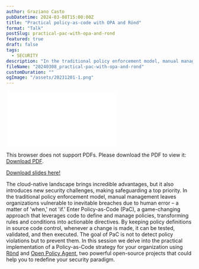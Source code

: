 ```yaml
---
author: Graziano Casto
pubDatetime: 2024-03-08T15:00:00Z
title: "Practical policy-as-code with OPA and Rönd"
format: "Talk"
postSlug: practical-pac-with-opa-and-rond
featured: true
draft: false
tags:
  - SECURITY
description: "In the traditional policy enforcement model, manual management leaves organizations vulnerable to inevitable breaches due to human error – a matter of 'when', not 'if'. Enter Policy-as-Code (PaC), a game-changing approach that leverages code to define and manage policies, transforming rules and conditions into actionable directives. In this session we delve into the practical implementation of a Policy-as-Code strategy for your organization using Rönd and Open Policy Agent."
fileName: "20240308_practical-pac-with-opa-and-rond"
customDuration: ""
ogImage: "/assets/20231201-1.png"
---
```


<object data="/assets/practical-pac-with-rond-and-opa.pdf" type="application/pdf" width="100%" height="470px">
    <embed src="/assets/practical-pac-with-rond-and-opa.pdf">
        <p>This browser does not support PDFs. Please download the PDF to view it: <a href="/assets/practical-pac-with-rond-and-opa.pdf">Download PDF</a>.</p>
    </embed>
</object>

<a href ="/assets/practical-pac-with-rond-and-opa.pdf" attributes-list download > Download slides here! </a>

The cloud-native landscape brings incredible advantages, but it also introduces new security challenges, making safeguarding a top priority. In the traditional policy enforcement model, manual management leaves organizations vulnerable to inevitable breaches due to human error – a matter of 'when,' not 'if.' Enter Policy-as-Code (PaC), a game-changing approach that leverages code to define and manage policies, transforming rules and conditions into actionable directives. By keeping policy definitions in source code control, whenever a change is made, it can be tested, validated, and then executed. The goal of PaC is not to detect policy violations but to prevent them. In this session we delve into the practical implementation of a Policy-as-Code strategy for your organization using [Rönd](https://rond-authz.io/docs/) and [Open Policy Agent](https://www.openpolicyagent.org/docs/latest/), two powerful open-source projects that could help you to redefine your security paradigm.
